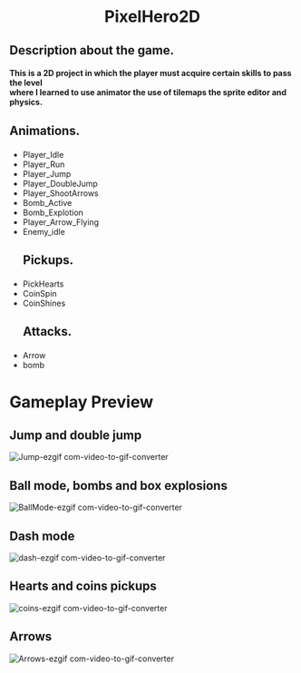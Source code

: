 <h1 align="center">PixelHero2D</h1>

<h2>Description about the game. </h2>
 <h4>This is a 2D project in which the player must acquire certain skills to pass the level<br>
    where I learned to use animator the use of tilemaps the sprite editor and physics.</h4>

    
    
<h2><p>Animations.</p></h2>
<ul>
<li>Player_Idle </li>
<li>Player_Run</li>
<li>Player_Jump</li>
<li>Player_DoubleJump</li>
<li>Player_ShootArrows</li>
<li>Bomb_Active</li>
<li>Bomb_Explotion</li>
<li>Player_Arrow_Flying</li>
<li>Enemy_idle</li>

<h2><p>Pickups.</p></h2>
<li>PickHearts </li>
<li>CoinSpin</li>
<li>CoinShines</li>
    
<h2><p>Attacks.</p></h2>
<li>Arrow </li> 
<li>bomb </li> 
</ul>
<h1>Gameplay Preview</h1>

<h2>Jump and double jump</h2>

![Jump-ezgif com-video-to-gif-converter](https://github.com/ManuelSanchezDevs/PixelHero2D/assets/165371982/be23a777-d9dc-4128-9638-7021541605f9)

<h2>Ball mode, bombs and box explosions</h2>

![BallMode-ezgif com-video-to-gif-converter](https://github.com/ManuelSanchezDevs/PixelHero2D/assets/165371982/93d976dc-0651-4de2-a67e-c81f789756ea)

<h2>Dash mode</h2>

![dash-ezgif com-video-to-gif-converter](https://github.com/ManuelSanchezDevs/PixelHero2D/assets/165371982/06da8984-d966-47d4-807d-4f9d51f3351b)

<h2>Hearts and coins pickups </h2>

![coins-ezgif com-video-to-gif-converter](https://github.com/ManuelSanchezDevs/PixelHero2D/assets/165371982/d77bdadb-b36d-4ee4-b77b-fa848c5e8f15)

<h2>Arrows</h2>

![Arrows-ezgif com-video-to-gif-converter](https://github.com/ManuelSanchezDevs/PixelHero2D/assets/165371982/faf83b7f-a4d3-409e-9559-14bd592e2028)


</li>





